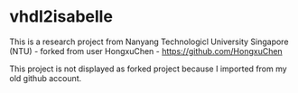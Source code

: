 # vhdl2isabelle

This is a research project from Nanyang Technologicl University Singapore (NTU) - forked from user HongxuChen - https://github.com/HongxuChen

This project is not displayed as forked project because I imported from my old github account.
